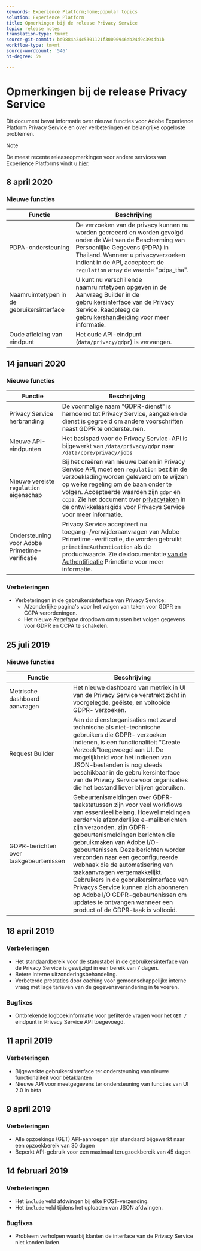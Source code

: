 ```yaml
---
keywords: Experience Platform;home;popular topics
solution: Experience Platform
title: Opmerkingen bij de release Privacy Service
topic: release notes
translation-type: tm+mt
source-git-commit: bd9884a24c5301121f30090946ab24d9c394db1b
workflow-type: tm+mt
source-wordcount: '546'
ht-degree: 5%

---
```



# Opmerkingen bij de release Privacy Service

Dit document bevat informatie over nieuwe functies voor Adobe Experience Platform Privacy Service en over verbeteringen en belangrijke opgeloste problemen.

>[!NOTE]
>
>De meest recente releaseopmerkingen voor andere services van Experience Platforms vindt u [hier](../release-notes/latest/latest.md).

## 8 april 2020

### Nieuwe functies

| Functie | Beschrijving |
| --- | --- |
| PDPA-ondersteuning | De verzoeken van de privacy kunnen nu worden gecreeerd en worden gevolgd onder de Wet van de Bescherming van Persoonlijke Gegevens (PDPA) in Thailand. Wanneer u privacyverzoeken indient in de API, accepteert de `regulation` array de waarde &quot;pdpa_tha&quot;. |
| Naamruimtetypen in de gebruikersinterface | U kunt nu verschillende naamruimtetypen opgeven in de Aanvraag Builder in de gebruikersinterface van de Privacy Service. Raadpleeg de [gebruikershandleiding](ui/user-guide.md) voor meer informatie. |
| Oude afleiding van eindpunt | Het oude API-eindpunt (`data/privacy/gdpr`) is vervangen. |

## 14 januari 2020

### Nieuwe functies

| Functie | Beschrijving |
| --- | --- |
| Privacy Service herbranding | De voormalige naam &quot;GDPR-dienst&quot; is hernoemd tot Privacy Service, aangezien de dienst is gegroeid om andere voorschriften naast GDPR te ondersteunen. |
| Nieuwe API-eindpunten | Het basispad voor de Privacy Service-API is bijgewerkt van `/data/privacy/gdpr` naar `/data/core/privacy/jobs` |
| Nieuwe vereiste `regulation` eigenschap | Bij het creëren van nieuwe banen in Privacy Service API, moet een `regulation` bezit in de verzoeklading worden geleverd om te wijzen op welke regeling om de baan onder te volgen. Accepteerde waarden zijn `gdpr` en `ccpa`. Zie het document over [privacytaken](api/privacy-jobs.md) in de ontwikkelaarsgids voor Privacys Service voor meer informatie. |
| Ondersteuning voor Adobe Primetime-verificatie | Privacy Service accepteert nu toegang-/verwijderaanvragen van Adobe Primetime-verificatie, die worden gebruikt `primetimeAuthentication` als de productwaarde. Zie de documentatie [van de Authentificatie](http://tve.helpdocsonline.com/how-to-make-a-privacy-request) Primetime voor meer informatie. |

### Verbeteringen

* Verbeteringen in de gebruikersinterface van Privacy Service:
   * Afzonderlijke pagina&#39;s voor het volgen van taken voor GDPR en CCPA verordeningen.
   * Het nieuwe _Regeltype_ dropdown om tussen het volgen gegevens voor GDPR en CCPA te schakelen.

## 25 juli 2019

### Nieuwe functies

| Functie | Beschrijving |
| --- | --- |
| Metrische dashboard aanvragen | Het nieuwe dashboard van metriek in UI van de Privacy Service verstrekt zicht in voorgelegde, geëiste, en voltooide GDPR- verzoeken. |
| Request Builder | Aan de dienstorganisaties met zowel technische als niet-technische gebruikers die GDPR- verzoeken indienen, is een functionaliteit &quot;Create Verzoek&quot;toegevoegd aan UI. De mogelijkheid voor het indienen van JSON-bestanden is nog steeds beschikbaar in de gebruikersinterface van de Privacy Service voor organisaties die het bestand liever blijven gebruiken. |
| GDPR-berichten over taakgebeurtenissen | Gebeurtenismeldingen over GDPR-taakstatussen zijn voor veel workflows van essentieel belang. Hoewel meldingen eerder via afzonderlijke e-mailberichten zijn verzonden, zijn GDPR-gebeurtenismeldingen berichten die gebruikmaken van Adobe I/O-gebeurtenissen. Deze berichten worden verzonden naar een geconfigureerde webhaak die de automatisering van taakaanvragen vergemakkelijkt. Gebruikers in de gebruikersinterface van Privacys Service kunnen zich abonneren op Adobe I/O GDPR-gebeurtenissen om updates te ontvangen wanneer een product of de GDPR-taak is voltooid. |

## 18 april 2019

### Verbeteringen

* Het standaardbereik voor de statustabel in de gebruikersinterface van de Privacy Service is gewijzigd in een bereik van 7 dagen.
* Betere interne uitzonderingsbehandeling.
* Verbeterde prestaties door caching voor gemeenschappelijke interne vraag met lage tarieven van de gegevensverandering in te voeren.

### Bugfixes

* Ontbrekende logboekinformatie voor gefilterde vragen voor het `GET /` eindpunt in Privacy Service API toegevoegd.

## 11 april 2019

### Verbeteringen

* Bijgewerkte gebruikersinterface ter ondersteuning van nieuwe functionaliteit voor bètaklanten
* Nieuwe API voor meetgegevens ter ondersteuning van functies van UI 2.0 in bèta

## 9 april 2019

### Verbeteringen

* Alle opzoekings (GET) API-aanroepen zijn standaard bijgewerkt naar een opzoekbereik van 30 dagen
* Beperkt API-gebruik voor een maximaal terugzoekbereik van 45 dagen

## 14 februari 2019

### Verbeteringen

* Het `include` veld afdwingen bij elke POST-verzending.
* Het `include` veld tijdens het uploaden van JSON afdwingen.

### Bugfixes

* Probleem verholpen waarbij klanten de interface van de Privacy Service niet konden laden.